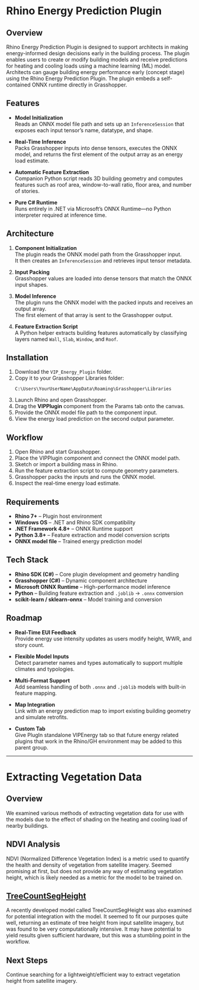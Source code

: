 # Rhino Energy Prediction Plugin

## Overview

Rhino Energy Prediction Plugin is designed to support architects in making energy-informed design decisions early in the building process. The plugin enables users to create or modify building models and receive predictions for heating and cooling loads using a machine learning (ML) model. Architects can gauge building energy performance early (concept stage) using the Rhino Energy Prediction Plugin. The plugin embeds a self-contained ONNX runtime directly in Grasshopper.

## Features

- **Model Initialization**  
  Reads an ONNX model file path and sets up an `InferenceSession` that exposes each input tensor’s name, datatype, and shape.

- **Real-Time Inference**  
  Packs Grasshopper inputs into dense tensors, executes the ONNX model, and returns the first element of the output array as an energy load estimate.

- **Automatic Feature Extraction**  
  Companion Python script reads 3D building geometry and computes features such as roof area, window-to-wall ratio, floor area, and number of stories.

- **Pure C# Runtime**  
  Runs entirely in .NET via Microsoft’s ONNX Runtime—no Python interpreter required at inference time.

## Architecture

1. **Component Initialization**  
   The plugin reads the ONNX model path from the Grasshopper input.  
   It then creates an `InferenceSession` and retrieves input tensor metadata.

2. **Input Packing**  
   Grasshopper values are loaded into dense tensors that match the ONNX input shapes.

3. **Model Inference**  
   The plugin runs the ONNX model with the packed inputs and receives an output array.  
   The first element of that array is sent to the Grasshopper output.

4. **Feature Extraction Script**  
   A Python helper extracts building features automatically by classifying layers named `Wall`, `Slab`, `Window`, and `Roof`.

## Installation

1. Download the `VIP_Energy_Plugin` folder.  
2. Copy it to your Grasshopper Libraries folder:
   ```
   C:\Users\YourUserName\AppData\Roaming\Grasshopper\Libraries
   ```
3. Launch Rhino and open Grasshopper.  
4. Drag the **VIPPlugin** component from the Params tab onto the canvas.  
5. Provide the ONNX model file path to the component input.  
6. View the energy load prediction on the second output parameter.

## Workflow

1. Open Rhino and start Grasshopper.  
2. Place the VIPPlugin component and connect the ONNX model path.  
3. Sketch or import a building mass in Rhino.  
4. Run the feature extraction script to compute geometry parameters.  
5. Grasshopper packs the inputs and runs the ONNX model.  
6. Inspect the real-time energy load estimate.

## Requirements

- **Rhino 7+** – Plugin host environment  
- **Windows OS** – .NET and Rhino SDK compatibility  
- **.NET Framework 4.8+** – ONNX Runtime support  
- **Python 3.8+** – Feature extraction and model conversion scripts  
- **ONNX model file** – Trained energy prediction model  

## Tech Stack

- **Rhino SDK (C#)** – Core plugin development and geometry handling  
- **Grasshopper (C#)** – Dynamic component architecture  
- **Microsoft ONNX Runtime** – High-performance model inference  
- **Python** – Building feature extraction and `.joblib` → `.onnx` conversion  
- **scikit-learn / sklearn-onnx** – Model training and conversion  

## Roadmap

- **Real-Time EUI Feedback**  
  Provide energy use intensity updates as users modify height, WWR, and story count.

- **Flexible Model Inputs**  
  Detect parameter names and types automatically to support multiple climates and typologies.

- **Multi-Format Support**  
  Add seamless handling of both `.onnx` and `.joblib` models with built-in feature mapping.

- **Map Integration**  
  Link with an energy prediction map to import existing building geometry and simulate retrofits.

- **Custom Tab**  
  Give PlugIn standalone VIPEnergy tab so that future energy related plugins that work in the Rhino/GH environment may be added to this parent group.
---

# Extracting Vegetation Data

## Overview

We examined various methods of extracting vegetation data for use with the models due to the effect of shading on the heating and cooling load of nearby buildings.

## NDVI Analysis

NDVI (Normalized Difference Vegetation Index) is a metric used to quantify the health and density of vegetation from satellite imagery. Seemed promising at first, but does 
not provide any way of estimating vegetation height, which is likely needed as a metric for the model to be trained on.

## [TreeCountSegHeight](https://github.com/sizhuoli/TreeCountSegHeight)

A recently developed model called TreeCountSegHeight was also examined for potential integration with the model. It seemed to fit our purposes quite well, returning an estimate
of tree height from input satellite imagery, but was found to be very computationally intensive. It may have potential to yield results given sufficient hardware, but this was
a stumbling point in the workflow. 

## Next Steps

Continue searching for a lightweight/efficient way to extract vegetation height from satellite imagery.
